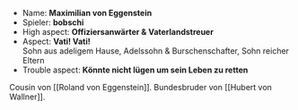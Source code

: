 * Name: **Maximilian von Eggenstein**
* Spieler: **bobschi**
* High aspect: **Offiziersanwärter & Vaterlandstreuer**
* Aspect: **Vati! Vati!**  
Sohn aus adeligem Hause, Adelssohn & Burschenschafter, Sohn reicher Eltern
* Trouble aspect: **Könnte nicht lügen um sein Leben zu retten**

Cousin von [[Roland von Eggenstein]]. Bundesbruder von [[Hubert von Wallner]].